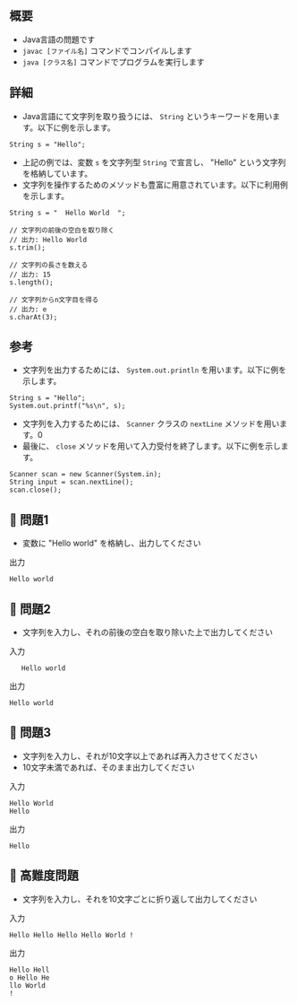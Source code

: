 ## 概要

- Java言語の問題です
- `javac [ファイル名]` コマンドでコンパイルします
- `java [クラス名]` コマンドでプログラムを実行します

## 詳細

- Java言語にて文字列を取り扱うには、 `String` というキーワードを用います。以下に例を示します。

```
String s = "Hello";
```

- 上記の例では、変数 `s` を文字列型 `String` で宣言し、 "Hello" という文字列を格納しています。
- 文字列を操作するためのメソッドも豊富に用意されています。以下に利用例を示します。

```
String s = "  Hello World  ";

// 文字列の前後の空白を取り除く
// 出力: Hello World
s.trim();

// 文字列の長さを数える
// 出力: 15
s.length();

// 文字列からn文字目を得る
// 出力: e
s.charAt(3);
```

## 参考

- 文字列を出力するためには、 `System.out.println` を用います。以下に例を示します。

```
String s = "Hello";
System.out.printf("%s\n", s);
```

- 文字列を入力するためには、 `Scanner` クラスの `nextLine` メソッドを用います。0
- 最後に、 `close` メソッドを用いて入力受付を終了します。以下に例を示します。

```
Scanner scan = new Scanner(System.in);
String input = scan.nextLine();
scan.close();
```

## :turtle: 問題1

- 変数に "Hello world" を格納し、出力してください

出力

```
Hello world
```

## :dog: 問題2

- 文字列を入力し、それの前後の空白を取り除いた上で出力してください

入力

```
   Hello world   
```

出力

```
Hello world
```

## :bear: 問題3

- 文字列を入力し、それが10文字以上であれば再入力させてください
- 10文字未満であれば、そのまま出力してください

入力

```
Hello World
Hello
```

出力

```
Hello
```

## :whale: 高難度問題

- 文字列を入力し、それを10文字ごとに折り返して出力してください

入力

```
Hello Hello Hello Hello World !
```

出力

```
Hello Hell
o Hello He
llo World 
!
```
